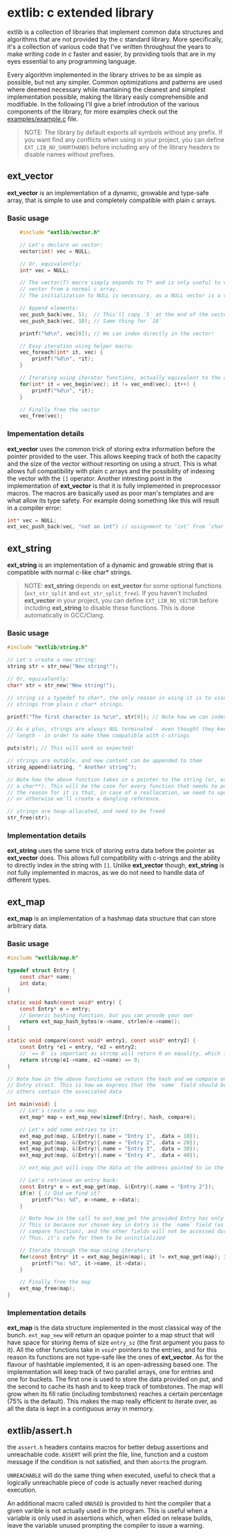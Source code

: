 # extlib: c extended library

extlib is a collection of libraries that implement common data structures and algorithms that are
not provided by the c standard library.
More specifically, it's a collection of various code that I've written throughout the years to make
writing code in c faster and easier, by providing tools that are in my eyes essential to any
programming language.

Every algorithm implemented in the library strives to be as simple as possible, but not any simpler.
Common optimizations and patterns are used where deemed necessary while mantaining the cleanest
and simplest implementation possible, making the library easly comprehensible and modifiable.
In the following I'll give a brief introdution of the various components of the library, for more
examples check out the [examples/example.c](https://github.com/bamless/extlib/blob/master/examples/example.c)
file.

> NOTE: The library by default exports all symbols without any prefix. If you want find any conflicts
> when using in your project, you can define `EXT_LIB_NO_SHORTHANDS` before including any of the
> library headers to disable names without prefixes.

## ext_vector

**ext_vector** is an implementation of a dynamic, growable and type-safe array, that is simple to
use and completely compatible with plain c arrays.

### Basic usage

```c
    #include "extlib/vector.h"

    // Let's declare an vector:
    vector(int) vec = NULL;

    // Or, equivalently:
    int* vec = NULL;

    // The vector(T) macro simply expands to T* and is only useful to visually distinguish an
    // vector from a normal c array.
    // The initialization to NULL is necessary, as a NULL vector is a valid vector, the empty one.

    // Append elements:
    vec_push_back(vec, 5);  // This'll copy `5` at the end of the vector, resizing it if necessary
    vec_push_back(vec, 10); // Same thing for `10`

    printf("%d\n", vec[0]); // We can index directly in the vector!

    // Easy iteration using helper macro:
    vec_foreach(int* it, vec) {
        printf("%d\n", *it);
    }

    // Iterating using iterator functions, actually equivalent to the above:
    for(int* it = vec_begin(vec); it != vec_end(vec); it++) {
        printf("%d\n", *it);
    }

    // Finally free the vector
    vec_free(vec);
```

### Impementation details

**ext_vector** uses the common trick of storing extra information before the pointer provided to the
user. This allows keeping track of both the capacity and the size of the vector without resorting
on using a struct. This is what allows full compatibility with plain c arrays and the possibility of
indexing the vector with the `[]` operator.
Another intresting point in the implementation of **ext_vector** is that it is fully implemented in
preprocessor macros. The macros are basically used as poor man's templates and are what allow its
type safety.
For example doing something like this will result in a compiler error:
```c
int* vec = NULL;
ext_vec_push_back(vec, "not an int") // assignment to ‘int’ from ‘char *’ makes integer from pointer without a cast
```

## ext_string
**ext_string** is an implementation of a dynamic and growable string that is compatible with normal
c-like char* strings.

> NOTE: **ext_string** depends on **ext_vector** for some optional functions (`ext_str_split` and
> `ext_str_split_free`). If you haven't included **ext_vector** in your project, you can define
> `EXT_LIB_NO_VECTOR` before including **ext_string** to disable these functions. This is done
> automatically in GCC/Clang.

### Basic usage

```c
#include "extlib/string.h"

// Let's create a new string:
string str = str_new("New string!");

// Or, equivalently:
char* str = str_new("New string!");

// string is a typedef to char*, the only reason in using it is to visually distinguish
// strings from plain c char* strings.

printf("The first character is %c\n", str[0]); // Note how we can index directly into the string!

// As a plus, strings are always NUL terminated - even thought they keep track of an explicit
// length - in order to make them compatible with c-strings

puts(str); // This will work as expected!

// strings are mutable, and new content can be appended to them
string_append(&string, " Another string");

// Note how the above function takes in a pointer to the string (or, expanding the typedef,
// a char**). This will be the case for every function that needs to possibly grow the string, and
// the reason for it is that, in case of a reallocation, we need to update the pointer of the caller
// or otherwise we'll create a dangling reference.

// strings are heap-allocated, and need to be freed
str_free(str);
```

### Implementation details

**ext_string** uses the same trick of storing extra data before the pointer as **ext_vector** does.
This allows full compatibility with c-strings and the ability to directly index in the string with
`[]`.
Unlike **ext_vector** though, **ext_string** is not fully implemented in macros, as we do not need
to handle data of different types.

## ext_map

**ext_map** is an implementation of a hashmap data structure that can store arbitrary data.

### Basic usage

```c
#include "extlib/map.h"

typedef struct Entry {
    const char* name;
    int data;
}

static void hash(const void* entry) {
    const Entry* e = entry;
    // Generic hashing function, but you can provde your own
    return ext_map_hash_bytes(e->name, strlen(e->name));
}

static void compare(const void* entry1, const void* entry2) {
    const Entry *e1 = entry, *e2 = entry2;
    // `== 0` is important as strcmp will return 0 on equality, which is falsy in c!
    return strcmp(e1->name, e2->name) == 0;
}

// Note how in the above functions we return the hash and we compare only the `name` field of the
// Entry struct. This is how we express that the `name` field should be used as the key, whilst the
// others contain the associated data

int main(void) {
    // Let's create a new map
    ext_map* map = ext_map_new(sizeof(Entry), hash, compare);

    // Let's add some entries to it:
    ext_map_put(map, &(Entry){.name = "Entry 1", .data = 10});
    ext_map_put(map, &(Entry){.name = "Entry 2", .data = 20});
    ext_map_put(map, &(Entry){.name = "Entry 3", .data = 30});
    ext_map_put(map, &(Entry){.name = "Entry 4", .data = 40});

    // ext_map_put will copy the data at the address pointed to in the second argument

    // Let's retrieve an entry back:
    const Entry* e = ext_map_get(map, &(Entry){.name = "Entry 2"});
    if(e) { // Did we find it?
        printf("%s: %d", e->name, e->data);
    }

    // Note how in the call to ext_map_get the provided Entry has only its name field initialized.
    // This is because our chosen key in Entry is the `name` field (as expressed in the hash and
    // compare function), and the other fields will not be accessed during the ext_map_get call.
    // Thus, it's safe for them to be uninitialized

    // Iterate through the map using iterators:
    for(const Entry* it = ext_map_begin(map); it != ext_map_get(map); it = ext_map_incr(map, it)) {
        printf("%s: %d", it->name, it->data);
    }

    // Finally free the map
    ext_map_free(map);
}
```

### Implementation details

**ext_map** is the data structure implemented in the most classical way of the bunch.
`ext_map_new` will return an opaque pointer to a map struct that will have space for storing items
of size `entry_sz` (the first argument you pass to it). All the other functions take in `void*`
pointers to the entries, and for this reason its functions are not type-safe like the ones of
**ext_vector**.
As for the flavour of hashtable implemented, it is an open-adressing based one. The implementation
will keep track of two parallel arrays, one for entries and one for buckets. The first one is used
to store the data provided on put, and the second to cache its hash and to keep track of tombstones.
The map will grow when its fill ratio (including tombstones) reaches a certain percentage  (75% is
the default).
This makes the map really efficient to iterate over, as all the data is kept in a contiguous array
in memory.

## extlib/assert.h

the `assert.h` headers contains macros for better debug assertions and unreachable code.
`ASSERT` will print the file, line, function and a custom message if the condition is not satisfied,
and then `abort`s the program.

`UNREACHABLE` will do the same thing when executed, useful to check that a logically unreachable
piece of code is actually never reached during execution.

An additional macro called `UNUSED` is provided to hint the compiler that a given varible is not
actually used in the program. This is useful when a variable is only used in assertions which, when
elided on release builds, leave the variable unused prompting the compiler to issue a warning.
